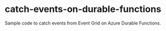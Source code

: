 # catch-events-on-durable-functions
Sample code to catch events from Event Grid on Azure Durable Functions.

